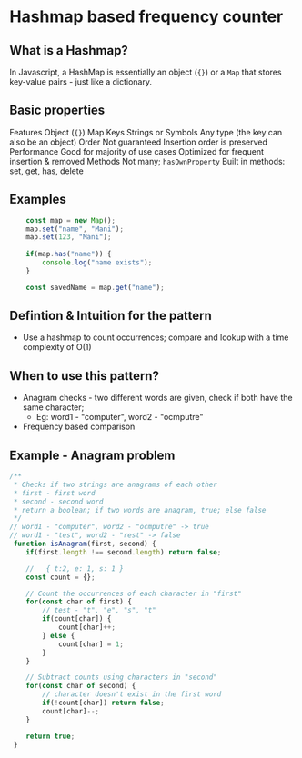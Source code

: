 
# Hashmap based frequency counter

## What is a Hashmap?
In Javascript, a HashMap is essentially an object (`{}`) or a `Map` that stores key-value pairs - just like a dictionary.

## Basic properties

Features            Object (`{}`)                   Map
Keys                Strings or Symbols              Any type (the key can also be an object)
Order               Not guaranteed                  Insertion order is preserved
Performance         Good for majority of use cases  Optimized for frequent insertion & removed
Methods             Not many; `hasOwnProperty`      Built in methods: set, get, has, delete



## Examples

```js
    const map = new Map();
    map.set("name", "Mani");
    map.set(123, "Mani");
    
    if(map.has("name")) {
        console.log("name exists");
    }

    const savedName = map.get("name");

```


## Defintion & Intuition for the pattern
- Use a hashmap to count occurrences; compare and lookup with a time complexity of O(1)

## When to use this pattern?
- Anagram checks - two different words are given, check if both have the same character;
    - Eg: word1 - "computer", word2 - "ocmputre"
- Frequency based comparison

## Example - Anagram problem

```js
/**
 * Checks if two strings are anagrams of each other
 * first - first word
 * second - second word
 * return a boolean; if two words are anagram, true; else false
 */
// word1 - "computer", word2 - "ocmputre" -> true
// word1 - "test", word2 - "rest" -> false
 function isAnagram(first, second) {
    if(first.length !== second.length) return false;

    //   { t:2, e: 1, s: 1 }
    const count = {};

    // Count the occurrences of each character in "first"
    for(const char of first) {
        // test - "t", "e", "s", "t"
        if(count[char]) {
            count[char]++;
        } else {
            count[char] = 1;
        }
    }

    // Subtract counts using characters in "second"
    for(const char of second) {
        // character doesn't exist in the first word
        if(!count[char]) return false;
        count[char]--;
    }

    return true;
 }
```
